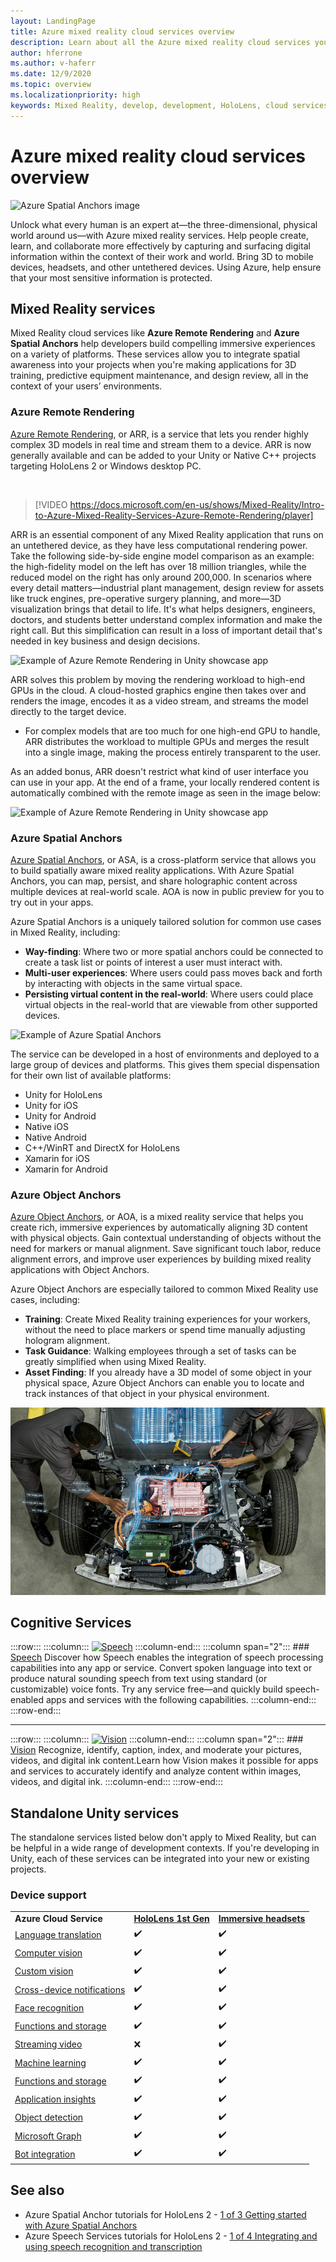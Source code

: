 ```yaml
---
layout: LandingPage
title: Azure mixed reality cloud services overview
description: Learn about all the Azure mixed reality cloud services you can integrate into your Unity or Unreal applications.
author: hferrone
ms.author: v-haferr
ms.date: 12/9/2020
ms.topic: overview
ms.localizationpriority: high
keywords: Mixed Reality, develop, development, HoloLens, cloud services, Azure, remote rendering, spatial anchors, cognitive services, cognition, unity, machine learning, speech translation, computer vision, Microsoft Graph
---
```


# Azure mixed reality cloud services overview

![ Azure Spatial Anchors image](../design/images/AzureSpatialAnchors.jpg)

Unlock what every human is an expert at—the three-dimensional, physical world around us—with Azure mixed reality services. Help people create, learn, and collaborate more effectively by capturing and surfacing digital information within the context of their work and world. Bring 3D to mobile devices, headsets, and other untethered devices. Using Azure, help ensure that your most sensitive information is protected.

## Mixed Reality services

Mixed Reality cloud services like **Azure Remote Rendering** and **Azure Spatial Anchors** help developers build compelling immersive experiences on a variety of platforms. These services allow you to integrate spatial awareness into your projects when you're making applications for 3D training, predictive equipment maintenance, and design review, all in the context of your users’ environments.

### Azure Remote Rendering

[Azure Remote Rendering](/azure/remote-rendering/), or ARR, is a service that lets you render highly complex 3D models in real time and stream them to a device. ARR is now generally available and can be added to your Unity or Native C++ projects targeting HoloLens 2 or Windows desktop PC.

<br>

> [!VIDEO https://docs.microsoft.com/en-us/shows/Mixed-Reality/Intro-to-Azure-Mixed-Reality-Services-Azure-Remote-Rendering/player]

ARR is an essential component of any Mixed Reality application that runs on an untethered device, as they have less computational rendering power. Take the following side-by-side engine model comparison as an example: the high-fidelity model on the left has over 18 million triangles, while the reduced model on the right has only around 200,000. In scenarios where every detail matters—industrial plant management, design review for assets like truck engines, pre-operative surgery planning, and more—3D visualization brings that detail to life. It's what helps designers, engineers, doctors, and students better understand complex information and make the right call. But this simplification can result in a loss of important detail that's needed in key business and design decisions.

![Example of Azure Remote Rendering in Unity showcase app](images/arr-engine.png)

ARR solves this problem by moving the rendering workload to high-end GPUs in the cloud. A cloud-hosted graphics engine then takes over and renders the image, encodes it as a video stream, and streams the model directly to the target device. 

* For complex models that are too much for one high-end GPU to handle, ARR distributes the workload to multiple GPUs and merges the result into a single image, making the process entirely transparent to the user. 

As an added bonus, ARR doesn't restrict what kind of user interface you can use in your app. At the end of a frame, your locally rendered content is automatically combined with the remote image as seen in the image below:

![Example of Azure Remote Rendering in Unity showcase app](images/showcase-app.png)

### Azure Spatial Anchors

[Azure Spatial Anchors](/azure/spatial-anchors/), or ASA, is a cross-platform service that allows you to build spatially aware mixed reality applications. With Azure Spatial Anchors, you can map, persist, and share holographic content across multiple devices at real-world scale. AOA is now in public preview for you to try out in your apps.

Azure Spatial Anchors is a uniquely tailored solution for common use cases in Mixed Reality, including:
* **Way-finding**: Where two or more spatial anchors could be connected to create a task list or points of interest a user must interact with.
* **Multi-user experiences**: Where users could pass moves back and forth by interacting with objects in the same virtual space.
* **Persisting virtual content in the real-world**: Where users could place virtual objects in the real-world that are viewable from other supported devices.

![Example of Azure Spatial Anchors](images/persistence.gif)

The service can be developed in a host of environments and deployed to a large group of devices and platforms. This gives them special dispensation for their own list of available platforms:
* Unity for HoloLens
* Unity for iOS
* Unity for Android
* Native iOS
* Native Android
* C++/WinRT and DirectX for HoloLens
* Xamarin for iOS
* Xamarin for Android

### Azure Object Anchors

[Azure Object Anchors](/azure/object-anchors/), or AOA, is a mixed reality service that helps you create rich, immersive experiences by automatically aligning 3D content with physical objects. Gain contextual understanding of objects without the need for markers or manual alignment. Save significant touch labor, reduce alignment errors, and improve user experiences by building mixed reality applications with Object Anchors.

Azure Object Anchors are especially tailored to common Mixed Reality use cases, including:
* **Training**: Create Mixed Reality training experiences for your workers, without the need to place markers or spend time manually adjusting hologram alignment.
* **Task Guidance**: Walking employees through a set of tasks can be greatly simplified when using Mixed Reality.
* **Asset Finding**: If you already have a 3D model of some object in your physical space, Azure Object Anchors can enable you to locate and track instances of that object in your physical environment.

![Virtual overlay of azure object anchors on an open car engine](images/aoa-img-01.png)

## Cognitive Services

:::row:::
    :::column:::
       [![Speech](../whats-new/images/speech.jpg)](/azure/cognitive-services/speech-service/)
    :::column-end:::
    :::column span="2":::
        ### [Speech](/azure/cognitive-services/speech-service/)
        Discover how Speech enables the integration of speech processing capabilities into any app or service. Convert spoken language into text or produce natural sounding speech from text using standard (or customizable) voice fonts. Try any service free—and quickly build speech-enabled apps and services with the following capabilities.
    :::column-end:::
:::row-end:::

---

:::row:::
    :::column:::
       [![Vision](../whats-new/images/vision.jpg)](/azure/cognitive-services/computer-vision/)
    :::column-end:::
    :::column span="2":::
        ### [Vision](/azure/cognitive-services/computer-vision/)
        Recognize, identify, caption, index, and moderate your pictures, videos, and digital ink content.Learn how Vision makes it possible for apps and services to accurately identify and analyze content within images, videos, and digital ink.
    :::column-end:::
:::row-end:::


## Standalone Unity services

The standalone services listed below don't apply to Mixed Reality, but can be helpful in a wide range of development contexts. If you're developing in Unity, each of these services can be integrated into your new or existing projects.

### Device support
<table>
    <tr>
        <td><strong>Azure Cloud Service</strong></td>
        <td><a href="/hololens/hololens1-hardware"><strong>HoloLens 1st Gen</strong></a></td>
        <td><a href="../discover/immersive-headset-hardware-details.md"><strong>Immersive headsets</strong></a></td>
    </tr>
     <tr>
        <td><a href="unity/tutorials/mr-azure-301.md">Language translation</a></td>
        <td>✔️</td>
        <td>✔️</td>
    </tr>
    <tr>
        <td><a href="unity/tutorials/mr-azure-302.md">Computer vision</a></td>
        <td>✔️</td>
        <td>✔️</td>
    </tr>
    <tr>
        <td><a href="unity/tutorials/mr-azure-302b.md">Custom vision</a></td>
        <td>✔️</td>
        <td>✔️</td>
    </tr>
    <tr>
        <td><a href="unity/tutorials/mr-azure-303.md">Cross-device notifications</a></td>
        <td>✔️</td>
        <td>✔️</td>
    </tr>
    <tr>
        <td><a href="unity/tutorials/mr-azure-304.md">Face recognition</a></td>
        <td>✔️</td>
        <td>✔️</td>
    </tr>
    <tr>
        <td><a href="unity/tutorials/mr-azure-305.md">Functions and storage</a></td>
        <td>✔️</td>
        <td>✔️</td>
    </tr>
    <tr>
        <td><a href="unity/tutorials/mr-azure-306.md">Streaming video</a></td>
        <td>❌</td>
        <td>✔️</td>
    </tr>
    <tr>
        <td><a href="unity/tutorials/mr-azure-307.md">Machine learning</a></td>
        <td>✔️</td>
        <td>✔️</td>
    </tr>
    <tr>
        <td><a href="unity/tutorials/mr-azure-308.md">Functions and storage</a></td>
        <td>✔️</td>
        <td>✔️</td>
    </tr>
    <tr>
        <td><a href="unity/tutorials/mr-azure-309.md">Application insights</a></td>
        <td>✔️</td>
        <td>✔️</td>
    </tr>
    <tr>
        <td><a href="unity/tutorials/mr-azure-310.md">Object detection</a></td>
        <td>✔️</td>
        <td>✔️</td>
    </tr>
    <tr>
        <td><a href="unity/tutorials/mr-azure-311.md">Microsoft Graph</a></td>
        <td>✔️</td>
        <td>✔️</td>
    </tr>
    <tr>
        <td><a href="unity/tutorials/mr-azure-312.md">Bot integration</a></td>
        <td>✔️</td>
        <td>✔️</td>
    </tr>
</table>

## See also

* Azure Spatial Anchor tutorials for HoloLens 2 - [1 of 3 Getting started with Azure Spatial Anchors](./unity/tutorials/mr-learning-asa-02.md)
* Azure Speech Services tutorials for HoloLens 2 - [1 of 4 Integrating and using speech recognition and transcription](../develop/unity/tutorials/mrlearning-speechSDK-ch1.md)